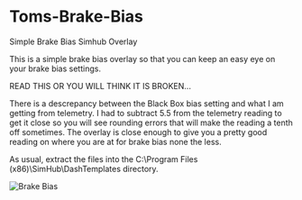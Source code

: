 # Toms-Brake-Bias
Simple Brake Bias Simhub Overlay

This is a simple brake bias overlay so that you can keep an easy eye on your brake bias settings.

READ THIS OR YOU WILL THINK IT IS BROKEN...

There is a descrepancy between the Black Box bias setting and what I am getting from telemetry.  I had to subtract 5.5 from the telemetry reading to get it close so you will see rounding errors that will make the reading a tenth off sometimes.  The overlay is close enough to give you a pretty good reading on where you are at for brake bias none the less.


As usual, extract the files into the C:\Program Files (x86)\SimHub\DashTemplates directory.  

![Brake Bias](https://user-images.githubusercontent.com/8271391/149802310-479c6649-b735-4aa6-82a2-e8a96854e5e3.png)
